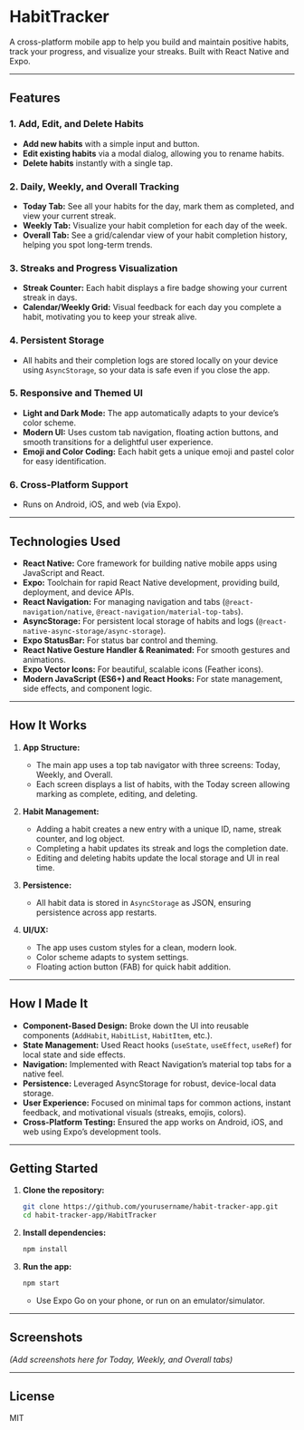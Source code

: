 # HabitTracker

A cross-platform mobile app to help you build and maintain positive habits, track your progress, and visualize your streaks. Built with React Native and Expo.

---

## Features

### 1. Add, Edit, and Delete Habits
- **Add new habits** with a simple input and button.
- **Edit existing habits** via a modal dialog, allowing you to rename habits.
- **Delete habits** instantly with a single tap.

### 2. Daily, Weekly, and Overall Tracking
- **Today Tab:** See all your habits for the day, mark them as completed, and view your current streak.
- **Weekly Tab:** Visualize your habit completion for each day of the week.
- **Overall Tab:** See a grid/calendar view of your habit completion history, helping you spot long-term trends.

### 3. Streaks and Progress Visualization
- **Streak Counter:** Each habit displays a fire badge showing your current streak in days.
- **Calendar/Weekly Grid:** Visual feedback for each day you complete a habit, motivating you to keep your streak alive.

### 4. Persistent Storage
- All habits and their completion logs are stored locally on your device using `AsyncStorage`, so your data is safe even if you close the app.

### 5. Responsive and Themed UI
- **Light and Dark Mode:** The app automatically adapts to your device’s color scheme.
- **Modern UI:** Uses custom tab navigation, floating action buttons, and smooth transitions for a delightful user experience.
- **Emoji and Color Coding:** Each habit gets a unique emoji and pastel color for easy identification.

### 6. Cross-Platform Support
- Runs on Android, iOS, and web (via Expo).

---

## Technologies Used

- **React Native:** Core framework for building native mobile apps using JavaScript and React.
- **Expo:** Toolchain for rapid React Native development, providing build, deployment, and device APIs.
- **React Navigation:** For managing navigation and tabs (`@react-navigation/native`, `@react-navigation/material-top-tabs`).
- **AsyncStorage:** For persistent local storage of habits and logs (`@react-native-async-storage/async-storage`).
- **Expo StatusBar:** For status bar control and theming.
- **React Native Gesture Handler & Reanimated:** For smooth gestures and animations.
- **Expo Vector Icons:** For beautiful, scalable icons (Feather icons).
- **Modern JavaScript (ES6+) and React Hooks:** For state management, side effects, and component logic.

---

## How It Works

1. **App Structure:**  
   - The main app uses a top tab navigator with three screens: Today, Weekly, and Overall.
   - Each screen displays a list of habits, with the Today screen allowing marking as complete, editing, and deleting.

2. **Habit Management:**  
   - Adding a habit creates a new entry with a unique ID, name, streak counter, and log object.
   - Completing a habit updates its streak and logs the completion date.
   - Editing and deleting habits update the local storage and UI in real time.

3. **Persistence:**  
   - All habit data is stored in `AsyncStorage` as JSON, ensuring persistence across app restarts.

4. **UI/UX:**  
   - The app uses custom styles for a clean, modern look.
   - Color scheme adapts to system settings.
   - Floating action button (FAB) for quick habit addition.

---

## How I Made It

- **Component-Based Design:** Broke down the UI into reusable components (`AddHabit`, `HabitList`, `HabitItem`, etc.).
- **State Management:** Used React hooks (`useState`, `useEffect`, `useRef`) for local state and side effects.
- **Navigation:** Implemented with React Navigation’s material top tabs for a native feel.
- **Persistence:** Leveraged AsyncStorage for robust, device-local data storage.
- **User Experience:** Focused on minimal taps for common actions, instant feedback, and motivational visuals (streaks, emojis, colors).
- **Cross-Platform Testing:** Ensured the app works on Android, iOS, and web using Expo’s development tools.

---

## Getting Started

1. **Clone the repository:**
   ```bash
   git clone https://github.com/yourusername/habit-tracker-app.git
   cd habit-tracker-app/HabitTracker
   ```

2. **Install dependencies:**
   ```bash
   npm install
   ```

3. **Run the app:**
   ```bash
   npm start
   ```
   - Use Expo Go on your phone, or run on an emulator/simulator.

---

## Screenshots

*(Add screenshots here for Today, Weekly, and Overall tabs)*

---

## License

MIT
